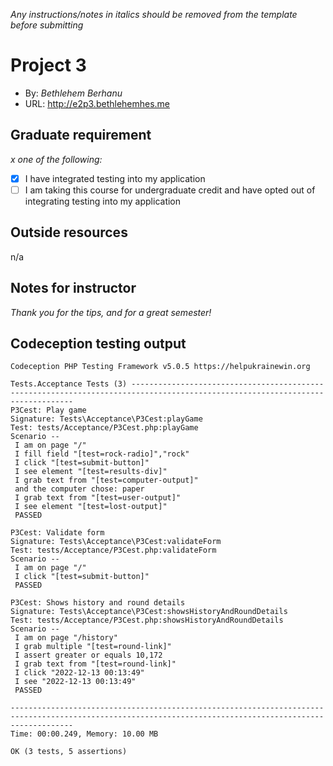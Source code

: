 *Any instructions/notes in italics should be removed from the template before submitting* 

# Project 3
+ By: *Bethlehem Berhanu*
+ URL: <http://e2p3.bethlehemhes.me>

## Graduate requirement
*x one of the following:*
+ [x] I have integrated testing into my application
+ [ ] I am taking this course for undergraduate credit and have opted out of integrating testing into my application

## Outside resources
n/a

## Notes for instructor
*Thank you for the tips, and for a great semester!*

## Codeception testing output
```
Codeception PHP Testing Framework v5.0.5 https://helpukrainewin.org

Tests.Acceptance Tests (3) -------------------------------------------------------------------------------------------------------------------------------
P3Cest: Play game
Signature: Tests\Acceptance\P3Cest:playGame
Test: tests/Acceptance/P3Cest.php:playGame
Scenario --
 I am on page "/"
 I fill field "[test=rock-radio]","rock"
 I click "[test=submit-button]"
 I see element "[test=results-div]"
 I grab text from "[test=computer-output]"
 and the computer chose: paper
 I grab text from "[test=user-output]"
 I see element "[test=lost-output]"
 PASSED 

P3Cest: Validate form
Signature: Tests\Acceptance\P3Cest:validateForm
Test: tests/Acceptance/P3Cest.php:validateForm
Scenario --
 I am on page "/"
 I click "[test=submit-button]"
 PASSED 

P3Cest: Shows history and round details
Signature: Tests\Acceptance\P3Cest:showsHistoryAndRoundDetails
Test: tests/Acceptance/P3Cest.php:showsHistoryAndRoundDetails
Scenario --
 I am on page "/history"
 I grab multiple "[test=round-link]"
 I assert greater or equals 10,172
 I grab text from "[test=round-link]"
 I click "2022-12-13 00:13:49"
 I see "2022-12-13 00:13:49"
 PASSED 

----------------------------------------------------------------------------------------------------------------------------------------------------------
Time: 00:00.249, Memory: 10.00 MB

OK (3 tests, 5 assertions)
```